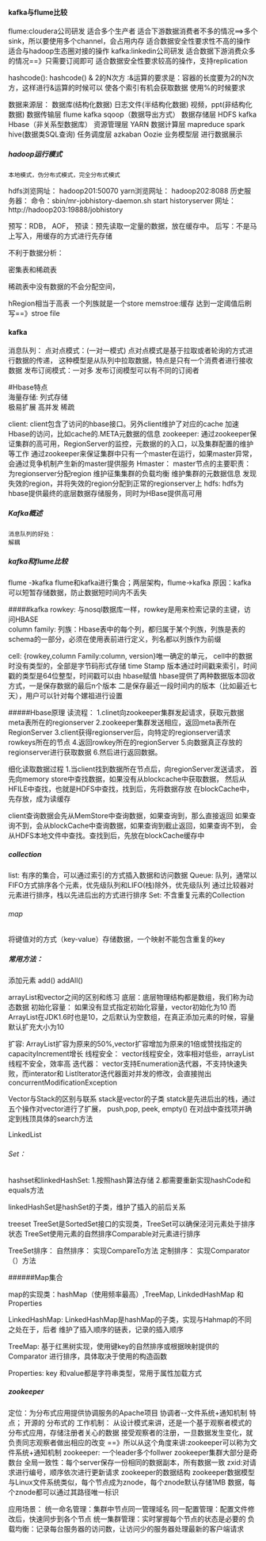 #### kafka与flume比较
flume:cloudera公司研发
    适合多个生产者
    适合下游数据消费者不多的情况==>多个sink，所以要使用多个channel，会占用内存
    适合数据安全性要求性不高的操作
    适合与hadoop生态圈对接的操作
kafka:linkedin公司研发
    适合数据下游消费众多的情况==》只需要订阅即可
    适合数据安全性要求较高的操作，支持replication
    
    

hashcode():  hashcode() & 2的N次方
:&运算的要求是：容器的长度要为2的N次方，这样进行&运算的时候可以
使各个索引有机会获取数据
使用%的时候要求


数据来源层：
    数据库(结构化数据) 
    日志文件(半结构化数据)
    视频，ppt(非结构化数据)
数据传输层
    flume 
    kafka
    sqoop（数据导出方式）
数据存储层
    HDFS 
    kafka
    Hbase（非关系型数据库）
资源管理层
    YARN
数据计算层
    mapreduce
    spark
    hive(数据类SQL查询)
任务调度层
    azkaban
    Oozie
业务模型层
    进行数据展示

##### hadoop运行模式
    本地模式，伪分布式模式，完全分布式模式
hdfs浏览网址：
    hadoop201:50070
yarn浏览网址：
    hadoop202:8088
历史服务器：
    命令：sbin/mr-jobhistory-daemon.sh start historyserver
    网址：http://hadoop203:19888/jobhistory


预写：RDB， AOF，
预读：预先读取一定量的数据，放在缓存中。
后写：不是马上写入，用缓存的方式进行先存储

不利于数据分析：

密集表和稀疏表

稀疏表中没有数据的不会分配空间，

hRegion相当于高表
一个列族就是一个store
memstroe:缓存  达到一定阈值后刷写==》stroe file


#### kafka
消息队列：
    点对点模式：(一对一模式)
        点对点模式是基于拉取或者轮询的方式进行数据的传递，
        这种模型是从队列中拉取数据，特点是只有一个消费者进行接收数据
    发布订阅模式：一对多
        发布订阅模型可以有不同的订阅者

#Hbase特点        
海量存储:
列式存储    
极易扩展
高并发
稀疏


client:
    client包含了访问的hbase接口。另外client维护了对应的cache
    加速Hbase的访问，比如cache的.META元数据的信息
zookeeper:
    通过zookeeper保证集群的高可用，RegionServer的监控，元数据的的入口，以及集群配置的维护等工作
    通过zookeeper来保证集群中只有一个master在运行，如果master异常，会通过竞争机制产生新的master提供服务
Hmaster：
    master节点的主要职责：
        为regionserver分配region
        维护征集集群的负载均衡
        维护集群的元数据信息
        发现失效的region，并将失效的region分配到正常的regionserver上
hdfs:
    hdfs为hbase提供最终的底层数据存储服务，同时为HBase提供高可用    


##### Kafka概述   
    消息队列的好处：
    解耦
    
##### kafka和flume比较
flume -》kafka 
flume和kafka进行集合；两层架构，flume->kafka
原因：kafka可以短暂存储数据，防止数据短时间内不丢失

#####kafka
rowkey:
    与nosql数据库一样，rowkey是用来检索记录的主键，访问HBASE  
column family:
    列族：Hbase表中的每个列，都归属于某个列族，列族是表的
    schema的一部分，必须在使用表前进行定义，列名都以列族作为前缀
    
cell:
    {rowkey,column Family:column, version}唯一确定的单元，
    cell中的数据时没有类型的，全部是字节码形式存储
time Stamp
    版本通过时间戳来索引，时间戳的类型是64位整型，时间戳可以由
    hbase赋值
    hbase提供了两种数据版本回收方式，一是保存数据的最后n个版本
    二是保存最近一段时间内的版本（比如最近七天），用户可以针对每个嫘祖进行设置

#####Hbase原理
读流程：
     1.clinet向zookeeper集群发起请求，获取元数据meta表所在的regionserver
     2.zookeeper集群发送相应，返回meta表所在RegionServer 
     3.client获得regionserver后，向特定的regionserver请求rowkeys所在的节点
     4.返回rowkey所在的regionServer
     5.向数据真正存放的regionserver进行获取数据
     6.然后进行返回数据。
     
 细化读取数据过程
    1.当client找到数据所在节点后，向regionServer发送请求，
    首先向memory store中查找数据，如果没有从blockcache中获取数据，
    然后从HFILE中查找，也就是HDFS中查找，找到后，先将数据存放
    在blockCache中，先存放，成为读缓存

 client查询数据会先从MemStore中查询数据，如果查询到，那么直接返回
 如果查询不到，会从blockCache中查询数据，如果查询到截止返回，如果查询不到，
 会从HDFS本地文件中查找。查找到后，先放在blockCache缓存中


##### collection
list:
    有序的集合，可以通过索引的方式插入数据和访问数据
Queue:
    队列，通常以FIFO方式排序各个元素，优先级队列和LIFO(栈)除外，优先级队列
    通过比较器对元素进行排序，栈以先进后出的方式进行排序
Set:
    不含重复元素的Collection

###### map
将键值对的方式（key-value）存储数据，一个映射不能包含重复的key    

##### 常用方法：
添加元素
    add()
    addAll()

arrayList和vector之间的区别和练习
底层：底层物理结构都是数组，我们称为动态数据
初始化容量：
    如果没有显式指定初始化容量，vector初始化为10
    而ArrayList在JDK1.6时也是10，之后默认为空数组，在真正添加元素的时候，容量默认扩充大小为10
    
扩容:
    ArrayList扩容为原来的50%,vector扩容增加为原来的1倍或赞找指定的capacityIncrement增长
线程安全：
    vector线程安全，效率相对低些，arrayList线程不安全，效率高
迭代器：
    vector支持Enumeration迭代器，不支持快速失败，而interator和
    ListIterator迭代器面对并发的修改，会直接抛出concurrentModificationException

Vector与Stack的区别与联系
    stack是vector的子类
    statck是先进后出的栈，通过五个操作对vector进行了扩展，
    push,pop, peek, empty()  在对战中查找项并确定到栈顶具体的search方法
    
LinkedList
     
###### Set：
hashset和linkedHashSet:
    1.按照hash算法存储
    2.都需要重新实现hashCode和equals方法

linkedHashSet是hashSet的子类，维护了插入的前后关系

treeset
    TreeSet是SortedSet接口的实现类，TreeSet可以确保泾河元素处于排序状态
    TreeSet使用元素的自然排序Comparable对元素进行排序
    
TreeSet排序：
    自然排序：
        实现CompareTo方法
    定制排序：
        实现Comparator（）方法

######Map集合

map的实现类：hashMap（使用频率最高）,TreeMap, LinkdedHashMap 和Properties

LinkedHashMap:
    LinkedHashMap是hashMap的子类，实现与Hahmap的不同之处在于，后者
    维护了插入顺序的链表，记录的插入顺序

TreeMap:
    基于红黑树实现，使用键key的自然排序或根据映射提供的Comparator
    进行排序，具体取决于使用的构造函数
    
Properties:
    key 和value都是字符串类型，常用于属性加载方式


##### zookeeper
定位：为分布式应用提供协调服务的Apache项目
    协调者--文件系统+通知机制
特点；
    开源的
    分布式的
工作机制：
    从设计模式来讲，还是一个基于观察者模式的分布式应用，存储注册者关心的数据
    接受观察者的注册，一旦数据发生变化，就负责同志观察者做出相应的改变
    ==》所以从这个角度来讲:zookeeper可以称为文件系统+通知机制
zookeeper:
    一个leader多个follwer
    zookeeper集群大部分是奇数台
    全局一致性：每个server保存一份相同的数据副本，所有数据一致
    zxid:对请求进行编号，顺序依次进行更新请求
zookeeper的数据结构
    zookeeper数据模型与Linux文件系统类似，每个节点成为znode，每个znode默认存储1MB
    数据，每个znode都可以通过其路径唯一标识
    
    
应用场景：
    统一命名管理：集群中节点同一管理域名
    同一配置管理：配置文件修改后，快速同步到各个节点
    统一集群管理：实时掌握每个节点的状态是必要的
    负载均衡：记录每台服务器的访问数，让访问少的服务器处理最新的客户端请求
